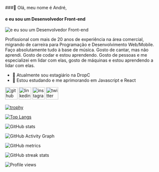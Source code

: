 ###👋 Olá, meu nome é André,
#### e eu sou um Desenvolvedor Front-end
![e eu sou um Desenvolvedor Front-end](https://pbs.twimg.com/profile_banners/45830546/1637676619/1500x500)

Profissional com mais de 20 anos de experiência na área comercial, migrando de carreira para Programação e Desenvolvimento Web/Mobile.
Faço absolutamente tudo à base de música. Gosto de cantar, mas não aprendi. Gosto de codar e estou aprendendo. Gosto de pessoas e me especializei em lidar com elas, gosto de máquinas e estou aprendendo a lidar com elas.

- 🔭 Atualmente sou estagiário na DropC 
- 🌱 Estou estudando e me aprimorando em Javascript e React

[<img src='https://cdn.jsdelivr.net/npm/simple-icons@3.0.1/icons/github.svg' alt='github' height='40'>](https://github.com/andrecolombara)  [<img src='https://cdn.jsdelivr.net/npm/simple-icons@3.0.1/icons/linkedin.svg' alt='linkedin' height='40'>](https://www.linkedin.com/in/andrecolombara/)  [<img src='https://cdn.jsdelivr.net/npm/simple-icons@3.0.1/icons/instagram.svg' alt='instagram' height='40'>](https://www.instagram.com/colombara.andre/)  [<img src='https://cdn.jsdelivr.net/npm/simple-icons@3.0.1/icons/twitter.svg' alt='twitter' height='40'>](https://twitter.com/colombarasep)  

[![trophy](https://github-profile-trophy.vercel.app/?username=andrecolombara)](https://github.com/ryo-ma/github-profile-trophy)

[![Top Langs](https://github-readme-stats.vercel.app/api/top-langs/?username=andrecolombara)](https://github.com/anuraghazra/github-readme-stats)

![GitHub stats](https://github-readme-stats.vercel.app/api?username=andrecolombara&show_icons=true)  

![GitHub Activity Graph](https://activity-graph.herokuapp.com/graph?username=andrecolombara)  

![GitHub metrics](https://metrics.lecoq.io/andrecolombara)  

![GitHub streak stats](https://github-readme-streak-stats.herokuapp.com/?user=andrecolombara)  

![Profile views](https://gpvc.arturio.dev/andrecolombara)  

